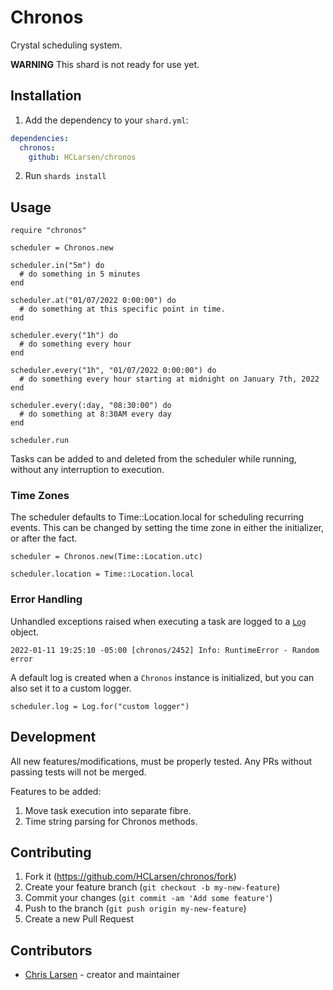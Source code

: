 # Chronos

Crystal scheduling system.

**WARNING** This shard is not ready for use yet.

## Installation

1. Add the dependency to your `shard.yml`:

```yaml
dependencies:
  chronos:
    github: HCLarsen/chronos
```

2. Run `shards install`

## Usage

```crystal
require "chronos"

scheduler = Chronos.new

scheduler.in("5m") do
  # do something in 5 minutes
end

scheduler.at("01/07/2022 0:00:00") do
  # do something at this specific point in time.
end

scheduler.every("1h") do
  # do something every hour
end

scheduler.every("1h", "01/07/2022 0:00:00") do
  # do something every hour starting at midnight on January 7th, 2022
end

scheduler.every(:day, "08:30:00") do
  # do something at 8:30AM every day
end

scheduler.run
```

Tasks can be added to and deleted from the scheduler while running, without any interruption to execution.

### Time Zones

The scheduler defaults to Time::Location.local for scheduling recurring events. This can be changed by setting the time zone in either the initializer, or after the fact.

```crystal
scheduler = Chronos.new(Time::Location.utc)

scheduler.location = Time::Location.local
```

### Error Handling

Unhandled exceptions raised when executing a task are logged to a [`Log`](https://crystal-lang.org/api/latest/Log.html) object.

```
2022-01-11 19:25:10 -05:00 [chronos/2452] Info: RuntimeError - Random error
```

A default log is created when a `Chronos` instance is initialized, but you can also set it to a custom logger.

```crystal
scheduler.log = Log.for("custom logger")
```

## Development

All new features/modifications, must be properly tested. Any PRs without passing tests will not be merged.

Features to be added:

1. Move task execution into separate fibre.
2. Time string parsing for Chronos methods.

## Contributing

1. Fork it (<https://github.com/HCLarsen/chronos/fork>)
2. Create your feature branch (`git checkout -b my-new-feature`)
3. Commit your changes (`git commit -am 'Add some feature'`)
4. Push to the branch (`git push origin my-new-feature`)
5. Create a new Pull Request

## Contributors

- [Chris Larsen](https://github.com/HCLarsen) - creator and maintainer

